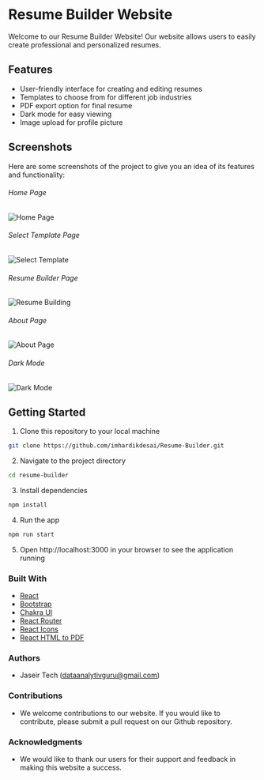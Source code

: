 # Resume Builder Website

Welcome to our Resume Builder Website! Our website allows users to easily create professional and personalized resumes.

## Features
- User-friendly interface for creating and editing resumes
- Templates to choose from for different job industries
- PDF export option for final resume
- Dark mode for easy viewing
- Image upload for profile picture

## Screenshots
Here are some screenshots of the project to give you an idea of its features and functionality:

###### Home Page
![Home Page](https://user-images.githubusercontent.com/87645745/213860435-ef02b36f-adbd-4517-b103-174c3dcb7be9.png)

###### Select Template Page
![Select Template](https://user-images.githubusercontent.com/87645745/213860462-ea8bd7db-2c15-4633-9894-113f047cc13b.png)

###### Resume Builder Page
![Resume Building](https://user-images.githubusercontent.com/87645745/213860488-d6215b7a-507e-40ff-b42b-a901cca3d0b9.png)

###### About Page
![About Page](https://user-images.githubusercontent.com/87645745/213860448-cefcc6f0-8d58-4ce6-8d94-1f5c4271f87f.png)

###### Dark Mode
![Dark Mode](https://user-images.githubusercontent.com/87645745/213860517-73a40b9c-dd35-4586-a253-757c654f19c7.png)



## Getting Started
1. Clone this repository to your local machine
```bash
git clone https://github.com/imhardikdesai/Resume-Builder.git
```
2. Navigate to the project directory
```bash
cd resume-builder
```
3. Install dependencies
```bash
npm install
```
4. Run the app
```bash
npm run start
```
5. Open http://localhost:3000 in your browser to see the application running

### Built With
- [React](https://reactjs.org/)
- [Bootstrap](https://getbootstrap.com/)
- [Chakra UI](https://chakra-ui.com/)
- [React Router](https://reactrouter.com/)
- [React Icons](https://react-icons.github.io/react-icons/)
- [React HTML to PDF](https://www.npmjs.com/package/react-html-to-pdf)

### Authors
- Jaseir Tech (dataanalytivguru@gmail.com)

### Contributions
- We welcome contributions to our website. If you would like to contribute, please submit a pull request on our Github repository.

### Acknowledgments
- We would like to thank our users for their support and feedback in making this website a success.
